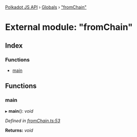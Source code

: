 [Polkadot JS API](../README.md) › [Globals](../globals.md) › ["fromChain"](_fromchain_.md)

# External module: "fromChain"

## Index

### Functions

* [main](_fromchain_.md#main)

## Functions

###  main

▸ **main**(): *void*

*Defined in [fromChain.ts:53](https://github.com/polkadot-js/api/blob/30f5baa906/packages/typegen/src/fromChain.ts#L53)*

**Returns:** *void*
